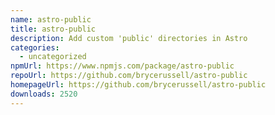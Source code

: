 ```yaml
---
name: astro-public
title: astro-public
description: Add custom 'public' directories in Astro
categories:
  - uncategorized
npmUrl: https://www.npmjs.com/package/astro-public
repoUrl: https://github.com/brycerussell/astro-public
homepageUrl: https://github.com/brycerussell/astro-public
downloads: 2520
---
```

